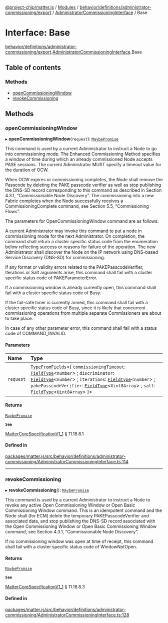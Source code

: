 [@project-chip/matter.js](../README.md) / [Modules](../modules.md) / [behavior/definitions/administrator-commissioning/export](../modules/behavior_definitions_administrator_commissioning_export.md) / [AdministratorCommissioningInterface](../modules/behavior_definitions_administrator_commissioning_export.AdministratorCommissioningInterface.md) / Base

# Interface: Base

[behavior/definitions/administrator-commissioning/export](../modules/behavior_definitions_administrator_commissioning_export.md).[AdministratorCommissioningInterface](../modules/behavior_definitions_administrator_commissioning_export.AdministratorCommissioningInterface.md).Base

## Table of contents

### Methods

- [openCommissioningWindow](behavior_definitions_administrator_commissioning_export.AdministratorCommissioningInterface.Base.md#opencommissioningwindow)
- [revokeCommissioning](behavior_definitions_administrator_commissioning_export.AdministratorCommissioningInterface.Base.md#revokecommissioning)

## Methods

### openCommissioningWindow

▸ **openCommissioningWindow**(`request`): [`MaybePromise`](../modules/util_export.md#maybepromise)

This command is used by a current Administrator to instruct a Node to go into commissioning mode. The
Enhanced Commissioning Method specifies a window of time during which an already commissioned Node accepts
PASE sessions. The current Administrator MUST specify a timeout value for the duration of OCW.

When OCW expires or commissioning completes, the Node shall remove the Passcode by deleting the PAKE
passcode verifier as well as stop publishing the DNS-SD record corresponding to this command as described in
Section 4.3.1, “Commissionable Node Discovery”. The commissioning into a new Fabric completes when the Node
successfully receives a CommissioningComplete command, see Section 5.5, “Commissioning Flows”.

The parameters for OpenCommissioningWindow command are as follows:

A current Administrator may invoke this command to put a node in commissioning mode for the next
Administrator. On completion, the command shall return a cluster specific status code from the enumeration
below reflecting success or reasons for failure of the operation. The new Administrator shall discover the
Node on the IP network using DNS-based Service Discovery (DNS-SD) for commissioning.

If any format or validity errors related to the PAKEPasscodeVerifier, Iterations or Salt arguments arise,
this command shall fail with a cluster specific status code of PAKEParameterError.

If a commissioning window is already currently open, this command shall fail with a cluster specific status
code of Busy.

If the fail-safe timer is currently armed, this command shall fail with a cluster specific status code of
Busy, since it is likely that concurrent commissioning operations from multiple separate Commissioners are
about to take place.

In case of any other parameter error, this command shall fail with a status code of COMMAND_INVALID.

#### Parameters

| Name | Type |
| :------ | :------ |
| `request` | [`TypeFromFields`](../modules/tlv_export.md#typefromfields)\<\{ `commissioningTimeout`: [`FieldType`](tlv_export.FieldType.md)\<`number`\> ; `discriminator`: [`FieldType`](tlv_export.FieldType.md)\<`number`\> ; `iterations`: [`FieldType`](tlv_export.FieldType.md)\<`number`\> ; `pakePasscodeVerifier`: [`FieldType`](tlv_export.FieldType.md)\<`Uint8Array`\> ; `salt`: [`FieldType`](tlv_export.FieldType.md)\<`Uint8Array`\>  }\> |

#### Returns

[`MaybePromise`](../modules/util_export.md#maybepromise)

**`See`**

[MatterCoreSpecificationV1_1](spec_export.MatterCoreSpecificationV1_1.md) § 11.18.8.1

#### Defined in

[packages/matter.js/src/behavior/definitions/administrator-commissioning/AdministratorCommissioningInterface.ts:114](https://github.com/project-chip/matter.js/blob/3adaded6/packages/matter.js/src/behavior/definitions/administrator-commissioning/AdministratorCommissioningInterface.ts#L114)

___

### revokeCommissioning

▸ **revokeCommissioning**(): [`MaybePromise`](../modules/util_export.md#maybepromise)

This command is used by a current Administrator to instruct a Node to revoke any active Open Commissioning
Window or Open Basic Commissioning Window command. This is an idempotent command and the Node shall (for
ECM) delete the temporary PAKEPasscodeVerifier and associated data, and stop publishing the DNS-SD record
associated with the Open Commissioning Window or Open Basic Commissioning Window command, see Section 4.3.1,
“Commissionable Node Discovery”.

If no commissioning window was open at time of receipt, this command shall fail with a cluster specific
status code of WindowNotOpen.

#### Returns

[`MaybePromise`](../modules/util_export.md#maybepromise)

**`See`**

[MatterCoreSpecificationV1_1](spec_export.MatterCoreSpecificationV1_1.md) § 11.18.8.3

#### Defined in

[packages/matter.js/src/behavior/definitions/administrator-commissioning/AdministratorCommissioningInterface.ts:128](https://github.com/project-chip/matter.js/blob/3adaded6/packages/matter.js/src/behavior/definitions/administrator-commissioning/AdministratorCommissioningInterface.ts#L128)
